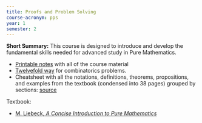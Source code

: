 ```yaml
---
title: Proofs and Problem Solving
course-acronym: pps
year: 1
semester: 2
---
```


**Short Summary:**
This course is designed to introduce and develop the fundamental skills needed for advanced study in Pure Mathematics.

- [Printable notes](https://www.notion.so/Proofs-and-Problem-Solving-4277d93a1231404c9a8e60e5337cdc2b) with all of the course material
- [Twelvefold way](https://en.wikipedia.org/wiki/Twelvefold_way) for combinatorics problems.
- Cheatsheet with all the notations, definitions, theorems, propositions, and examples from the textbook (condensed into 38 pages) grouped by sections: [source](https://github.com/boramalper/inf1-pps-cheatsheet)

Textbook:
- [M. Liebeck, *A Concise Introduction to Pure Mathematics*](https://discovered.ed.ac.uk/primo-explore/fulldisplay?docid=TN_cdi_proquest_ebookcentral_EBC4710311&vid=44UOE_VU2&search_scope=default_scope&tab=default_tab&lang=en_US&context=PC)